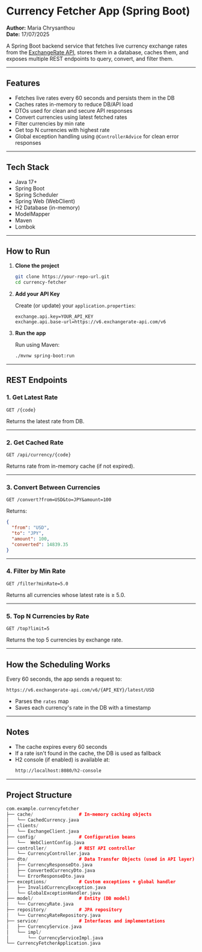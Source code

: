 # Currency Fetcher App (Spring Boot)

**Author:** Maria Chrysanthou  
**Date:** 17/07/2025

A Spring Boot backend service that fetches live currency exchange rates from the [ExchangeRate API](https://www.exchangerate-api.com), stores them in a database, caches them, and exposes multiple REST endpoints to query, convert, and filter them.

---

## Features

- Fetches live rates every 60 seconds and persists them in the DB
- Caches rates in-memory to reduce DB/API load
- DTOs used for clean and secure API responses
- Convert currencies using latest fetched rates
- Filter currencies by min rate
- Get top N currencies with highest rate
- Global exception handling using `@ControllerAdvice` for clean error responses

---

## Tech Stack

- Java 17+
- Spring Boot
- Spring Scheduler
- Spring Web (WebClient)
- H2 Database (in-memory)
- ModelMapper
- Maven
- Lombok

---

## How to Run

1. **Clone the project**
   ```bash
   git clone https://your-repo-url.git
   cd currency-fetcher
   ```

2. **Add your API Key**

   Create (or update) your `application.properties`:
   ```properties
   exchange.api.key=YOUR_API_KEY
   exchange.api.base-url=https://v6.exchangerate-api.com/v6

   ```

3. **Run the app**

   Run using Maven:
   ```bash
   ./mvnw spring-boot:run
   ```

---

## REST Endpoints

### 1. Get Latest Rate
```http
GET /{code}
```
Returns the latest rate from DB.

---

### 2. Get Cached Rate
```http
GET /api/currency/{code}
```
Returns rate from in-memory cache (if not expired).

---

### 3. Convert Between Currencies
```http
GET /convert?from=USD&to=JPY&amount=100
```
Returns:
```json
{
  "from": "USD",
  "to": "JPY",
  "amount": 100,
  "converted": 14839.35
}
```

---

### 4. Filter by Min Rate
```http
GET /filter?minRate=5.0
```
Returns all currencies whose latest rate is ≥ 5.0.

---

### 5. Top N Currencies by Rate
```http
GET /top?limit=5
```
Returns the top 5 currencies by exchange rate.

---

## How the Scheduling Works

Every 60 seconds, the app sends a request to:

```http
https://v6.exchangerate-api.com/v6/{API_KEY}/latest/USD
```

- Parses the `rates` map
- Saves each currency's rate in the DB with a timestamp

---

## Notes

- The cache expires every 60 seconds
- If a rate isn't found in the cache, the DB is used as fallback
- H2 console (if enabled) is available at:
  ```bash
  http://localhost:8080/h2-console
  ```

---

## Project Structure

```cpp
com.example.currencyfetcher
├── cache/                 # In-memory caching objects
│   └── CachedCurrency.java
├── clients/                 
│   └── ExchangeClient.java
├── config/                # Configuration beans 
│   └──  WebClientConfig.java
├── controller/            # REST API controller
│   └── CurrencyController.java
├── dto/                   # Data Transfer Objects (used in API layer)
│   ├── CurrencyResponseDto.java
│   ├── ConvertedCurrencyDto.java
│   └── ErrorResponseDto.java
├── exceptions/            # Custom exceptions + global handler
│   ├── InvalidCurrencyException.java
│   └── GlobalExceptionHandler.java
├── model/                 # Entity (DB model)
│   └── CurrencyRate.java
├── repository/            # JPA repository
│   └── CurrencyRateRepository.java
├── service/               # Interfaces and implementations
│   ├── CurrencyService.java
│   └── impl/
│       └── CurrencyServiceImpl.java
└── CurrencyFetcherApplication.java

